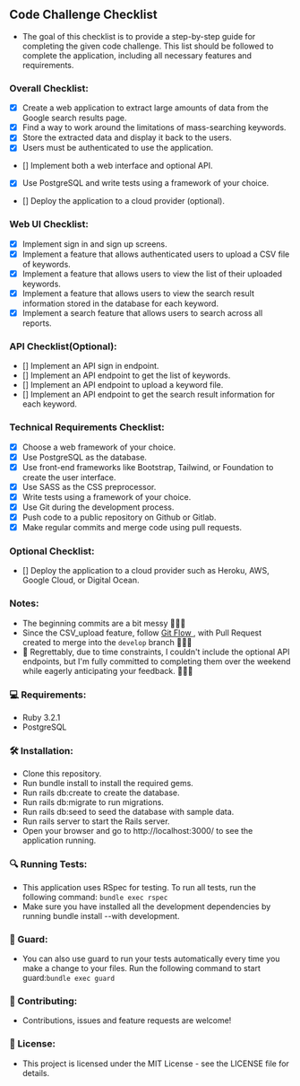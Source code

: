 ## Code Challenge Checklist

- The goal of this checklist is to provide a step-by-step guide for completing the given code challenge. This list should be followed to complete the application, including all necessary features and requirements.

### Overall Checklist:

- [x] Create a web application to extract large amounts of data from the Google search results page.
- [x] Find a way to work around the limitations of mass-searching keywords.
- [x] Store the extracted data and display it back to the users.
- [x] Users must be authenticated to use the application.
- [] Implement both a web interface and optional API.
- [x] Use PostgreSQL and write tests using a framework of your choice.
- [] Deploy the application to a cloud provider (optional).

### Web UI Checklist:

- [x] Implement sign in and sign up screens.
- [x] Implement a feature that allows authenticated users to upload a CSV file of keywords.
- [x] Implement a feature that allows users to view the list of their uploaded keywords.
- [x] Implement a feature that allows users to view the search result information stored in the database for each keyword.
- [x] Implement a search feature that allows users to search across all reports.

### API Checklist(Optional):

- [] Implement an API sign in endpoint.
- [] Implement an API endpoint to get the list of keywords.
- [] Implement an API endpoint to upload a keyword file.
- [] Implement an API endpoint to get the search result information for each keyword.

### Technical Requirements Checklist:

- [x] Choose a web framework of your choice.
- [x] Use PostgreSQL as the database.
- [x] Use front-end frameworks like Bootstrap, Tailwind, or Foundation to create the user interface.
- [x] Use SASS as the CSS preprocessor.
- [x] Write tests using a framework of your choice.
- [x] Use Git during the development process.
- [x] Push code to a public repository on Github or Gitlab.
- [x] Make regular commits and merge code using pull requests.

### Optional Checklist:

- [] Deploy the application to a cloud provider such as Heroku, AWS, Google Cloud, or Digital Ocean.

### Notes:

- The beginning commits are a bit messy 🙈💦🧹
- Since the CSV_upload feature, follow [ Git Flow ](https://www.atlassian.com/git/tutorials/comparing-workflows/gitflow-workflow) , with Pull Request created to merge into the `develop` branch 🙏💡🌱
- 🙏 Regrettably, due to time constraints, I couldn't include the optional API endpoints, but I'm fully committed to completing them over the weekend while eagerly anticipating your feedback. 💪🤞🤗

### 💻 Requirements:

- Ruby 3.2.1
- PostgreSQL

### 🛠️ Installation:

- Clone this repository.
- Run bundle install to install the required gems.
- Run rails db:create to create the database.
- Run rails db:migrate to run migrations.
- Run rails db:seed to seed the database with sample data.
- Run rails server to start the Rails server.
- Open your browser and go to http://localhost:3000/ to see the application running.

### 🔍 Running Tests:

- This application uses RSpec for testing. To run all tests, run the following command: `bundle exec rspec`
- Make sure you have installed all the development dependencies by running bundle install --with development.

### 🤖 Guard:

- You can also use guard to run your tests automatically every time you make a change to your files. Run the following command to start guard:`bundle exec guard`

### 🤝 Contributing:

- Contributions, issues and feature requests are welcome!

### 📜 License:

- This project is licensed under the MIT License - see the LICENSE file for details.
